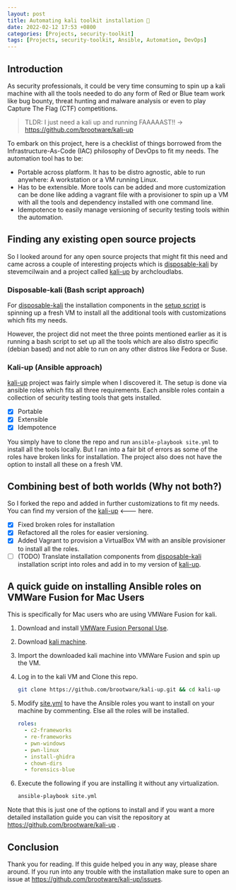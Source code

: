 ```yaml
---
layout: post
title: Automating kali toolkit installation 🧰
date: 2022-02-12 17:53 +0800
categories: [Projects, security-toolkit]
tags: [Projects, security-toolkit, Ansible, Automation, DevOps]
---
```

## Introduction

As security professionals, it could be very time consuming to spin up a kali machine with all the tools needed to do any form of Red or Blue team work like bug bounty, threat hunting and malware analysis or even to play Capture The Flag (CTF) competitions.

>TLDR: I just need a kali up and running FAAAAAST!! -> <https://github.com/brootware/kali-up>

To embark on this project, here is a checklist of things borrowed from the Infrastructure-As-Code (IAC) philosophy of DevOps to fit my needs. The automation tool has to be:

- Portable across platform. It has to be distro agnostic, able to run anywhere: A workstation or a VM running Linux.
- Has to be extensible. More tools can be added and more customization can be done like adding a vagrant file with a provisioner to spin up a VM with all the tools and dependency installed with one command line.
- Idempotence to easily manage versioning of security testing tools within the automation.

## Finding any existing open source projects

So I looked around for any open source projects that might fit this need and came across a couple of interesting projects which is [disposable-kali](https://github.com/stevemcilwain/Disposable-Kali) by stevemcilwain and a project called [kali-up](https://github.com/archcloudlabs/kali-up) by archcloudlabs.

### Disposable-kali (Bash script approach)

For [disposable-kali](https://github.com/stevemcilwain/Disposable-Kali) the installation components in the [setup script](https://github.com/stevemcilwain/Disposable-Kali/blob/master/scripts/setup.sh) is spinning up a fresh VM to install all the additional tools with customizations which fits my needs.

However, the project did not meet the three points mentioned earlier as it is running a bash script to set up all the tools which are also distro specific (debian based) and not able to run on any other distros like Fedora or Suse.

### Kali-up (Ansible approach)

[kali-up](https://github.com/archcloudlabs/kali-up) project was fairly simple when I discovered it. The setup is done via ansible roles which fits all three requirements. Each ansible roles contain a collection of security testing tools that gets installed.

- [x] Portable
- [x] Extensible
- [x] Idempotence

You simply have to clone the repo and run `ansible-playbook site.yml` to install all the tools locally. But I ran into a fair bit of errors as some of the roles have broken links for installation. The project also does not have the option to install all these on a fresh VM.

## Combining best of both worlds (Why not both?)

So I forked the repo and added in further customizations to fit my needs. You can find my version of the [kali-up](https://github.com/brootware/kali-up) <--- here.

- [x] Fixed broken roles for installation
- [x] Refactored all the roles for easier versioning.
- [x] Added Vagrant to provision a VirtualBox VM with an ansible provisioner to install all the roles.
- [ ] (TODO) Translate installation components from [disposable-kali](https://github.com/stevemcilwain/Disposable-Kali) installation script into roles and add in to my version of [kali-up](https://github.com/brootware/kali-up).

## A quick guide on installing Ansible roles on VMWare Fusion for Mac Users

This is specifically for Mac users who are using VMWare Fusion for kali.

1. Download and install [VMWare Fusion Personal Use](https://customerconnect.vmware.com/web/vmware/evalcenter?p=fusion-player-personal).

2. Download [kali machine](https://www.kali.org/get-kali/#kali-virtual-machines).

3. Import the downloaded kali machine into VMWare Fusion and spin up the VM.

4. Log in to the kali VM and Clone this repo.

   ```bash
   git clone https://github.com/brootware/kali-up.git && cd kali-up
   ```

5. Modify [site.yml](./site.yml) to have the Ansible roles you want to install on your machine by commenting. Else all the roles will be installed.

   ```yaml
   roles:
     - c2-frameworks
     - re-frameworks
     - pwn-windows
     - pwn-linux
     - install-ghidra
     - chown-dirs
     - forensics-blue
   ```

6. Execute the following if you are installing it without any virtualization.

   ```bash
   ansible-playbook site.yml
   ```

Note that this is just one of the options to install and if you want a more detailed installation guide you can visit the repository at <https://github.com/brootware/kali-up> .

## Conclusion

Thank you for reading. If this guide helped you in any way, please share around. If you run into any trouble with the installation make sure to open an issue at <https://github.com/brootware/kali-up/issues>.
